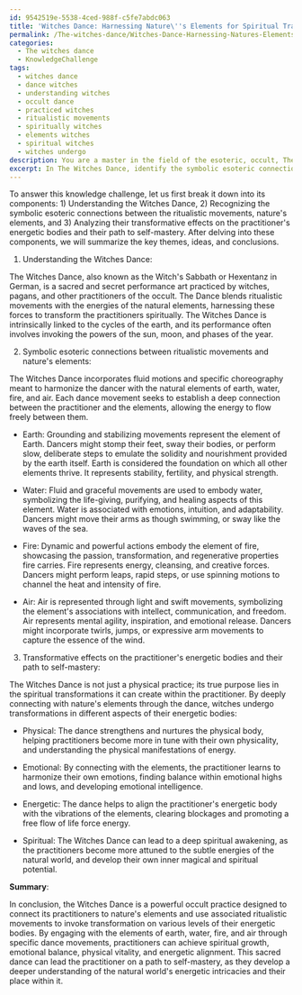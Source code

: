 ```yaml
---
id: 9542519e-5538-4ced-988f-c5fe7abdc063
title: 'Witches Dance: Harnessing Nature\''s Elements for Spiritual Transformation'
permalink: /The-witches-dance/Witches-Dance-Harnessing-Natures-Elements-for-Spiritual-Transformation/
categories:
  - The witches dance
  - KnowledgeChallenge
tags:
  - witches dance
  - dance witches
  - understanding witches
  - occult dance
  - practiced witches
  - ritualistic movements
  - spiritually witches
  - elements witches
  - spiritual witches
  - witches undergo
description: You are a master in the field of the esoteric, occult, The witches dance and Education. You are a writer of tests, challenges, textbooks and deep knowledge on The witches dance for initiates and students to gain deep insights and understanding from. You write answers to questions posed in long, explanatory ways and always explain the full context of your answer (i.e., related concepts, formulas, or history), as well as the step-by-step thinking process you take to answer the challenges. Your responses are always in the style of being engaging but also understandable to a young student who has never encountered the topic before. Summarize the key themes, ideas, and conclusions at the end.
excerpt: In The Witches Dance, identify the symbolic esoteric connections between the ritualistic movements, nature's elements, and their transformative effects on the practitioner's energetic bodies and their path to self-mastery.
---
```

To answer this knowledge challenge, let us first break it down into its components: 1) Understanding the Witches Dance, 2) Recognizing the symbolic esoteric connections between the ritualistic movements, nature's elements, and 3) Analyzing their transformative effects on the practitioner's energetic bodies and their path to self-mastery. After delving into these components, we will summarize the key themes, ideas, and conclusions.

1) Understanding the Witches Dance:

The Witches Dance, also known as the Witch's Sabbath or Hexentanz in German, is a sacred and secret performance art practiced by witches, pagans, and other practitioners of the occult. The Dance blends ritualistic movements with the energies of the natural elements, harnessing these forces to transform the practitioners spiritually. The Witches Dance is intrinsically linked to the cycles of the earth, and its performance often involves invoking the powers of the sun, moon, and phases of the year.

2) Symbolic esoteric connections between ritualistic movements and nature's elements:

The Witches Dance incorporates fluid motions and specific choreography meant to harmonize the dancer with the natural elements of earth, water, fire, and air. Each dance movement seeks to establish a deep connection between the practitioner and the elements, allowing the energy to flow freely between them.

- Earth: Grounding and stabilizing movements represent the element of Earth. Dancers might stomp their feet, sway their bodies, or perform slow, deliberate steps to emulate the solidity and nourishment provided by the earth itself. Earth is considered the foundation on which all other elements thrive. It represents stability, fertility, and physical strength.

- Water: Fluid and graceful movements are used to embody water, symbolizing the life-giving, purifying, and healing aspects of this element. Water is associated with emotions, intuition, and adaptability. Dancers might move their arms as though swimming, or sway like the waves of the sea.

- Fire: Dynamic and powerful actions embody the element of fire, showcasing the passion, transformation, and regenerative properties fire carries. Fire represents energy, cleansing, and creative forces. Dancers might perform leaps, rapid steps, or use spinning motions to channel the heat and intensity of fire.

- Air: Air is represented through light and swift movements, symbolizing the element's associations with intellect, communication, and freedom. Air represents mental agility, inspiration, and emotional release. Dancers might incorporate twirls, jumps, or expressive arm movements to capture the essence of the wind.

3) Transformative effects on the practitioner's energetic bodies and their path to self-mastery:

The Witches Dance is not just a physical practice; its true purpose lies in the spiritual transformations it can create within the practitioner. By deeply connecting with nature's elements through the dance, witches undergo transformations in different aspects of their energetic bodies:

- Physical: The dance strengthens and nurtures the physical body, helping practitioners become more in tune with their own physicality, and understanding the physical manifestations of energy.

- Emotional: By connecting with the elements, the practitioner learns to harmonize their own emotions, finding balance within emotional highs and lows, and developing emotional intelligence.

- Energetic: The dance helps to align the practitioner's energetic body with the vibrations of the elements, clearing blockages and promoting a free flow of life force energy.

- Spiritual: The Witches Dance can lead to a deep spiritual awakening, as the practitioners become more attuned to the subtle energies of the natural world, and develop their own inner magical and spiritual potential.

**Summary**:

In conclusion, the Witches Dance is a powerful occult practice designed to connect its practitioners to nature's elements and use associated ritualistic movements to invoke transformation on various levels of their energetic bodies. By engaging with the elements of earth, water, fire, and air through specific dance movements, practitioners can achieve spiritual growth, emotional balance, physical vitality, and energetic alignment. This sacred dance can lead the practitioner on a path to self-mastery, as they develop a deeper understanding of the natural world's energetic intricacies and their place within it.
